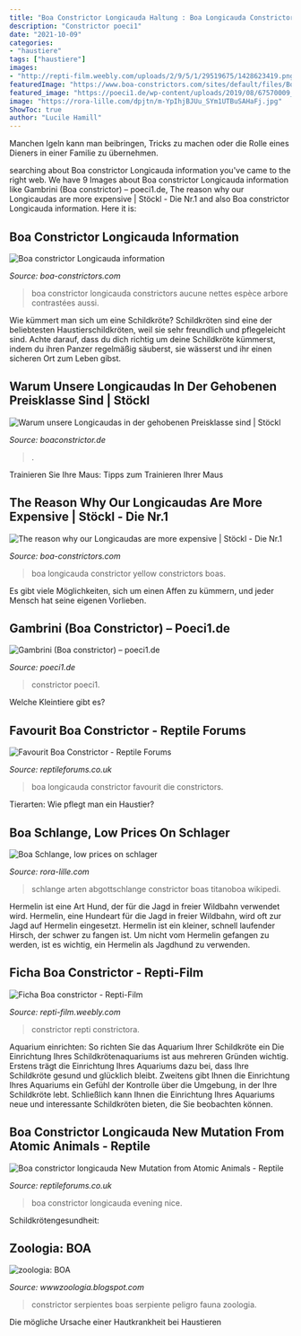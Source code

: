 ```yaml
---
title: "Boa Constrictor Longicauda Haltung : Boa Longicauda Constrictor Favourit Die Constrictors"
description: "Constrictor poeci1"
date: "2021-10-09"
categories:
- "haustiere"
tags: ["haustiere"]
images:
- "http://repti-film.weebly.com/uploads/2/9/5/1/29519675/1428623419.png"
featuredImage: "https://www.boa-constrictors.com/sites/default/files/Boa_constrictor_longicauda_06.JPG"
featured_image: "https://poeci1.de/wp-content/uploads/2019/08/67570009_2352858624781964_500297319854374912_o.jpg"
image: "https://rora-lille.com/dpjtn/m-YpIhjBJUu_SYm1UTBuSAHaFj.jpg"
ShowToc: true
author: "Lucile Hamill"
---
```



Manchen Igeln kann man beibringen, Tricks zu machen oder die Rolle eines Dieners in einer Familie zu übernehmen.

	

		
searching about Boa constrictor Longicauda information you've came to the right web. We have 9 Images about Boa constrictor Longicauda information like Gambrini (Boa constrictor) – poeci1.de, The reason why our Longicaudas are more expensive | Stöckl - Die Nr.1 and also Boa constrictor Longicauda information. Here it is:
		
    
## Boa Constrictor Longicauda Information

<img loading=lazy src="https://www.boa-constrictors.com/Bilder/LongicaudaKopf.JPG" onerror="this.onerror=null;this.src='https://tse3.mm.bing.net/th?id=OIP.YmVkz8ejUPyh8UBu9A4ckwHaFj&amp;pid=15.1';" alt="Boa constrictor Longicauda information">

_Source: boa-constrictors.com_

>boa constrictor longicauda constrictors aucune nettes espèce arbore contrastées aussi. 

	

Wie kümmert man sich um eine Schildkröte?
Schildkröten sind eine der beliebtesten Haustierschildkröten, weil sie sehr freundlich und pflegeleicht sind. Achte darauf, dass du dich richtig um deine Schildkröte kümmerst, indem du ihren Panzer regelmäßig säuberst, sie wässerst und ihr einen sicheren Ort zum Leben gibst.

    
## Warum Unsere Longicaudas In Der Gehobenen Preisklasse Sind | Stöckl

<img loading=lazy src="http://www.boaconstrictor.de/sites/default/files/Boa_constrictor_longicauda_02.jpg" onerror="this.onerror=null;this.src='https://tse1.mm.bing.net/th?id=OIP.9EnLHgqrnspTTqxJjYaqBAHaFC&amp;pid=15.1';" alt="Warum unsere Longicaudas in der gehobenen Preisklasse sind | Stöckl">

_Source: boaconstrictor.de_

>. 

	

Trainieren Sie Ihre Maus: Tipps zum Trainieren Ihrer Maus

    
## The Reason Why Our Longicaudas Are More Expensive | Stöckl - Die Nr.1

<img loading=lazy src="https://www.boa-constrictors.com/sites/default/files/Boa_constrictor_longicauda_06.JPG" onerror="this.onerror=null;this.src='https://tse4.mm.bing.net/th?id=OIP.IM4b9choZKf2e-yID4d76gHaFj&amp;pid=15.1';" alt="The reason why our Longicaudas are more expensive | Stöckl - Die Nr.1">

_Source: boa-constrictors.com_

>boa longicauda constrictor yellow constrictors boas. 

	

Es gibt viele Möglichkeiten, sich um einen Affen zu kümmern, und jeder Mensch hat seine eigenen Vorlieben.

    
## Gambrini (Boa Constrictor) – Poeci1.de

<img loading=lazy src="https://poeci1.de/wp-content/uploads/2019/08/67570009_2352858624781964_500297319854374912_o.jpg" onerror="this.onerror=null;this.src='https://tse2.mm.bing.net/th?id=OIP.0dikCh63mszpyB9KN4VN5wHaJ4&amp;pid=15.1';" alt="Gambrini (Boa constrictor) – poeci1.de">

_Source: poeci1.de_

>constrictor poeci1. 

	

Welche Kleintiere gibt es?

    
## Favourit Boa Constrictor - Reptile Forums

<img loading=lazy src="http://www.boa-constrictors.com/Bilder/LongicaudaOlgaK.jpg" onerror="this.onerror=null;this.src='https://tse4.mm.bing.net/th?id=OIP.Vr8ciLteYwVidWa94F-xlQAAAA&amp;pid=15.1';" alt="Favourit Boa Constrictor - Reptile Forums">

_Source: reptileforums.co.uk_

>boa longicauda constrictor favourit die constrictors. 

	

Tierarten: Wie pflegt man ein Haustier?

    
## Boa Schlange, Low Prices On Schlager

<img loading=lazy src="https://rora-lille.com/dpjtn/m-YpIhjBJUu_SYm1UTBuSAHaFj.jpg" onerror="this.onerror=null;this.src='https://tse2.mm.bing.net/th?id=OIP.GyCbb5m43elZ_-VkAkw5NwAAAA&amp;pid=15.1';" alt="Boa Schlange, low prices on schlager">

_Source: rora-lille.com_

>schlange arten abgottschlange constrictor boas titanoboa wikipedi. 

	

Hermelin ist eine Art Hund, der für die Jagd in freier Wildbahn verwendet wird.
Hermelin, eine Hundeart für die Jagd in freier Wildbahn, wird oft zur Jagd auf Hermelin eingesetzt. Hermelin ist ein kleiner, schnell laufender Hirsch, der schwer zu fangen ist. Um nicht vom Hermelin gefangen zu werden, ist es wichtig, ein Hermelin als Jagdhund zu verwenden.

    
## Ficha Boa Constrictor - Repti-Film

<img loading=lazy src="http://repti-film.weebly.com/uploads/2/9/5/1/29519675/1428623419.png" onerror="this.onerror=null;this.src='https://tse1.mm.bing.net/th?id=OIP.nN61tW5C-UTo9L6rxn9qugHaDQ&amp;pid=15.1';" alt="Ficha Boa constrictor - Repti-Film">

_Source: repti-film.weebly.com_

>constrictor repti constrictora. 

	

Aquarium einrichten: So richten Sie das Aquarium Ihrer Schildkröte ein
Die Einrichtung Ihres Schildkrötenaquariums ist aus mehreren Gründen wichtig. Erstens trägt die Einrichtung Ihres Aquariums dazu bei, dass Ihre Schildkröte gesund und glücklich bleibt. Zweitens gibt Ihnen die Einrichtung Ihres Aquariums ein Gefühl der Kontrolle über die Umgebung, in der Ihre Schildkröte lebt. Schließlich kann Ihnen die Einrichtung Ihres Aquariums neue und interessante Schildkröten bieten, die Sie beobachten können.

    
## Boa Constrictor Longicauda New Mutation From Atomic Animals - Reptile

<img loading=lazy src="http://i88.servimg.com/u/f88/12/48/54/08/longic10.jpg" onerror="this.onerror=null;this.src='https://tse1.mm.bing.net/th?id=OIP.Iv3mwe6uQ3hs6LxgxioXQAHaE8&amp;pid=15.1';" alt="Boa constrictor longicauda New Mutation from Atomic Animals - Reptile">

_Source: reptileforums.co.uk_

>boa constrictor longicauda evening nice. 

	

Schildkrötengesundheit:

    
## Zoologia: BOA

<img loading=lazy src="http://4.bp.blogspot.com/_xOvgTXgk02U/SQXc7rkufHI/AAAAAAAAAXQ/zoDWIsaaFM0/w1200-h630-p-k-no-nu/boa-constrictor03.jpg" onerror="this.onerror=null;this.src='https://tse3.mm.bing.net/th?id=OIP.gQAn2NOju7wQFex7bAngiQHaE_&amp;pid=15.1';" alt="zoologia: BOA">

_Source: wwwzoologia.blogspot.com_

>constrictor serpientes boas serpiente peligro fauna zoologia. 

	

Die mögliche Ursache einer Hautkrankheit bei Haustieren

